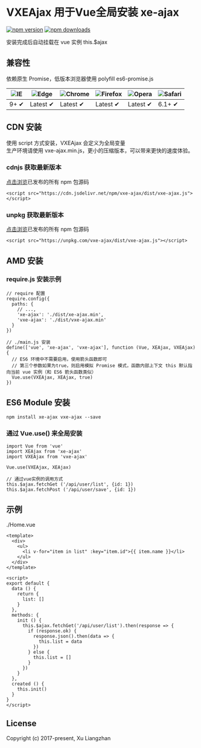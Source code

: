 # VXEAjax 用于Vue全局安装 xe-ajax

[![npm version](https://img.shields.io/npm/v/vxe-ajax.svg?style=flat-square)](https://www.npmjs.org/package/vxe-ajax)
[![npm downloads](https://img.shields.io/npm/dm/vxe-ajax.svg?style=flat-square)](http://npm-stat.com/charts.html?package=vxe-ajax)

安装完成后自动挂载在 vue 实例 this.$ajax

## 兼容性
依赖原生 Promise，低版本浏览器使用 polyfill es6-promise.js  

![IE](https://raw.github.com/alrra/browser-logos/master/src/archive/internet-explorer_9-11/internet-explorer_9-11_48x48.png) | ![Edge](https://raw.github.com/alrra/browser-logos/master/src/edge/edge_48x48.png) | ![Chrome](https://raw.github.com/alrra/browser-logos/master/src/chrome/chrome_48x48.png) | ![Firefox](https://raw.github.com/alrra/browser-logos/master/src/firefox/firefox_48x48.png) | ![Opera](https://raw.github.com/alrra/browser-logos/master/src/opera/opera_48x48.png) | ![Safari](https://raw.github.com/alrra/browser-logos/master/src/safari/safari_48x48.png)
--- | --- | --- | --- | --- | --- |
9+ ✔ | Latest ✔ | Latest ✔ | Latest ✔ | Latest ✔ | 6.1+ ✔ |

## CDN 安装
使用 script 方式安装，VXEAjax 会定义为全局变量  
生产环境请使用 vxe-ajax.min.js，更小的压缩版本，可以带来更快的速度体验。
### cdnjs 获取最新版本
[点击浏览](https://cdn.jsdelivr.net/npm/vxe-ajax/)已发布的所有 npm 包源码
``` shell
<script src="https://cdn.jsdelivr.net/npm/vxe-ajax/dist/vxe-ajax.js"></script>
```
### unpkg 获取最新版本
[点击浏览](https://unpkg.com/vxe-ajax/)已发布的所有 npm 包源码
``` shell
<script src="https://unpkg.com/vxe-ajax/dist/vxe-ajax.js"></script>
```

## AMD 安装
### require.js 安装示例
``` shell
// require 配置
require.config({
  paths: {
    // ...,
    'xe-ajax': './dist/xe-ajax.min',
    'vxe-ajax': './dist/vxe-ajax.min'
  }
})

// ./main.js 安装
define(['vue', 'xe-ajax', 'vxe-ajax'], function (Vue, XEAjax, VXEAjax) {
  // ES6 环境中不需要启用，使用箭头函数即可
  // 第三个参数如果为true，则启用模拟 Promise 模式，函数内部上下文 this 默认指向当前 vue 实例（和 ES6 箭头函数类似）
  Vue.use(VXEAjax, XEAjax, true)
})
```

## ES6 Module 安装
``` shell
npm install xe-ajax vxe-ajax --save
```

### 通过 Vue.use() 来全局安装
``` shell
import Vue from 'vue'
import XEAjax from 'xe-ajax'
import VXEAjax from 'vxe-ajax'

Vue.use(VXEAjax, XEAjax)

// 通过vue实例的调用方式
this.$ajax.fetchGet ('/api/user/list', {id: 1})
this.$ajax.fetchPost ('/api/user/save', {id: 1})
```

## 示例
./Home.vue
``` shell
<template>
  <div>
    <ul>
      <li v-for="item in list" :key="item.id">{{ item.name }}</li>
    </ul>
  </div>
</template>

<script>
export default {
  data () {
    return {
      list: []
    }
  },
  methods: {
    init () {
      this.$ajax.fetchGet('/api/user/list').then(response => {
        if (response.ok) {
          response.json().then(data => {
            this.list = data
          })
        } else {
          this.list = []
        }
      })
    }
  },
  created () {
    this.init()
  }
}
</script>
```

## License
Copyright (c) 2017-present, Xu Liangzhan